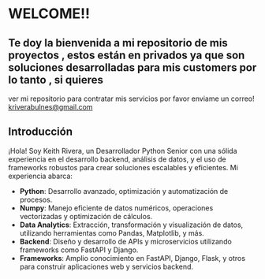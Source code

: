 # WELCOME!!

## Te doy la bienvenida a mi repositorio de mis proyectos , estos están en privados ya que son soluciones desarrolladas para mis customers por lo tanto , si quieres
ver mi repositorio para contratar mis servicios por favor enviame un correo! kriverabulnes@gmail.com

## Introducción

¡Hola! Soy Keith Rivera, un Desarrollador Python Senior con una sólida experiencia en el desarrollo backend, análisis de datos, y el uso de frameworks robustos para crear soluciones escalables y eficientes. Mi experiencia abarca:

- **Python**: Desarrollo avanzado, optimización y automatización de procesos.
- **Numpy**: Manejo eficiente de datos numéricos, operaciones vectorizadas y optimización de cálculos.
- **Data Analytics**: Extracción, transformación y visualización de datos, utilizando herramientas como Pandas, Matplotlib, y más.
- **Backend**: Diseño y desarrollo de APIs y microservicios utilizando frameworks como FastAPI y Django.
- **Frameworks**: Amplio conocimiento en FastAPI, Django, Flask, y otros para construir aplicaciones web y servicios backend.
